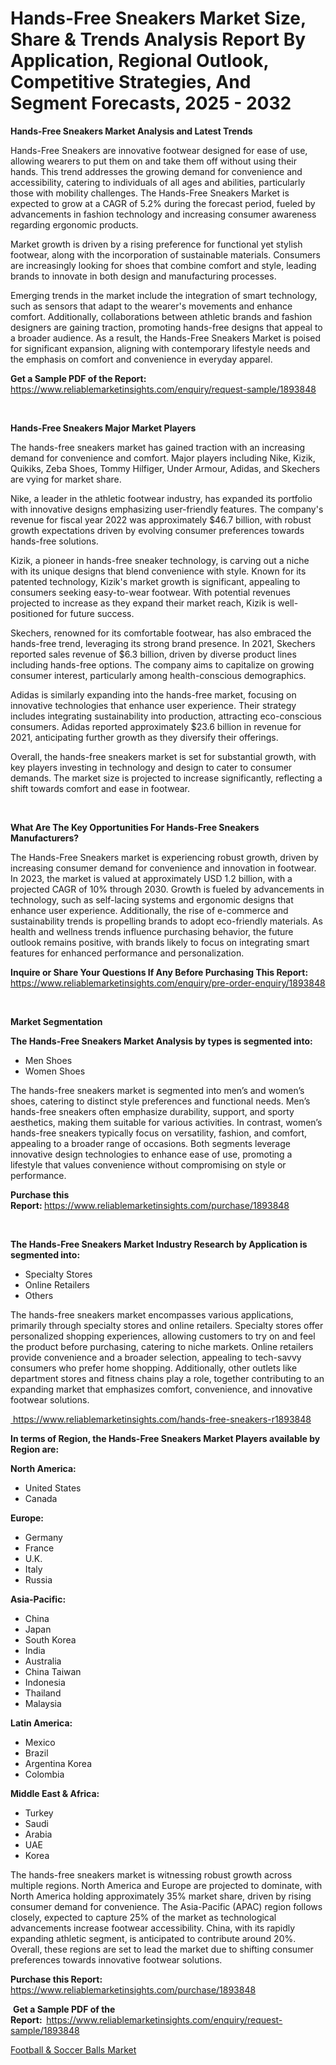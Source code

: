 <p><h1>Hands-Free Sneakers Market Size, Share & Trends Analysis Report By Application, Regional Outlook, Competitive Strategies, And Segment Forecasts, 2025 - 2032</h1></p><p><strong>Hands-Free Sneakers Market Analysis and Latest Trends</strong></p>
<p><p>Hands-Free Sneakers are innovative footwear designed for ease of use, allowing wearers to put them on and take them off without using their hands. This trend addresses the growing demand for convenience and accessibility, catering to individuals of all ages and abilities, particularly those with mobility challenges. The Hands-Free Sneakers Market is expected to grow at a CAGR of 5.2% during the forecast period, fueled by advancements in fashion technology and increasing consumer awareness regarding ergonomic products.</p><p>Market growth is driven by a rising preference for functional yet stylish footwear, along with the incorporation of sustainable materials. Consumers are increasingly looking for shoes that combine comfort and style, leading brands to innovate in both design and manufacturing processes. </p><p>Emerging trends in the market include the integration of smart technology, such as sensors that adapt to the wearer's movements and enhance comfort. Additionally, collaborations between athletic brands and fashion designers are gaining traction, promoting hands-free designs that appeal to a broader audience. As a result, the Hands-Free Sneakers Market is poised for significant expansion, aligning with contemporary lifestyle needs and the emphasis on comfort and convenience in everyday apparel.</p></p>
<p><strong>Get a Sample PDF of the Report:&nbsp;</strong> <a href="https://www.reliablemarketinsights.com/enquiry/request-sample/1893848?utm_campaign=3290&utm_medium=2&utm_source=Github&utm_content=ia&utm_term=06042025&utm_id=hands-free-sneakers">https://www.reliablemarketinsights.com/enquiry/request-sample/1893848</a></p>
<p>&nbsp;</p>
<p><strong>Hands-Free Sneakers Major Market Players</strong></p>
<p><p>The hands-free sneakers market has gained traction with an increasing demand for convenience and comfort. Major players including Nike, Kizik, Quikiks, Zeba Shoes, Tommy Hilfiger, Under Armour, Adidas, and Skechers are vying for market share. </p><p>Nike, a leader in the athletic footwear industry, has expanded its portfolio with innovative designs emphasizing user-friendly features. The company's revenue for fiscal year 2022 was approximately $46.7 billion, with robust growth expectations driven by evolving consumer preferences towards hands-free solutions.</p><p>Kizik, a pioneer in hands-free sneaker technology, is carving out a niche with its unique designs that blend convenience with style. Known for its patented technology, Kizik's market growth is significant, appealing to consumers seeking easy-to-wear footwear. With potential revenues projected to increase as they expand their market reach, Kizik is well-positioned for future success.</p><p>Skechers, renowned for its comfortable footwear, has also embraced the hands-free trend, leveraging its strong brand presence. In 2021, Skechers reported sales revenue of $6.3 billion, driven by diverse product lines including hands-free options. The company aims to capitalize on growing consumer interest, particularly among health-conscious demographics.</p><p>Adidas is similarly expanding into the hands-free market, focusing on innovative technologies that enhance user experience. Their strategy includes integrating sustainability into production, attracting eco-conscious consumers. Adidas reported approximately $23.6 billion in revenue for 2021, anticipating further growth as they diversify their offerings.</p><p>Overall, the hands-free sneakers market is set for substantial growth, with key players investing in technology and design to cater to consumer demands. The market size is projected to increase significantly, reflecting a shift towards comfort and ease in footwear.</p></p>
<p>&nbsp;</p>
<p><strong>What Are The Key Opportunities For Hands-Free Sneakers Manufacturers?</strong></p>
<p><p>The Hands-Free Sneakers market is experiencing robust growth, driven by increasing consumer demand for convenience and innovation in footwear. In 2023, the market is valued at approximately USD 1.2 billion, with a projected CAGR of 10% through 2030. Growth is fueled by advancements in technology, such as self-lacing systems and ergonomic designs that enhance user experience. Additionally, the rise of e-commerce and sustainability trends is propelling brands to adopt eco-friendly materials. As health and wellness trends influence purchasing behavior, the future outlook remains positive, with brands likely to focus on integrating smart features for enhanced performance and personalization.</p></p>
<p><strong>Inquire or Share Your Questions If Any Before Purchasing This Report:</strong> <a href="https://www.reliablemarketinsights.com/enquiry/pre-order-enquiry/1893848?utm_campaign=3290&utm_medium=2&utm_source=Github&utm_content=ia&utm_term=06042025&utm_id=hands-free-sneakers">https://www.reliablemarketinsights.com/enquiry/pre-order-enquiry/1893848</a></p>
<p>&nbsp;</p>
<p><strong>Market Segmentation</strong></p>
<p><strong>The Hands-Free Sneakers Market Analysis by types is segmented into:</strong></p>
<p><ul><li>Men Shoes</li><li>Women Shoes</li></ul></p>
<p><p>The hands-free sneakers market is segmented into men’s and women’s shoes, catering to distinct style preferences and functional needs. Men’s hands-free sneakers often emphasize durability, support, and sporty aesthetics, making them suitable for various activities. In contrast, women’s hands-free sneakers typically focus on versatility, fashion, and comfort, appealing to a broader range of occasions. Both segments leverage innovative design technologies to enhance ease of use, promoting a lifestyle that values convenience without compromising on style or performance.</p></p>
<p><strong>Purchase this Report:&nbsp;</strong><a href="https://www.reliablemarketinsights.com/purchase/1893848?utm_campaign=3290&utm_medium=2&utm_source=Github&utm_content=ia&utm_term=06042025&utm_id=hands-free-sneakers">https://www.reliablemarketinsights.com/purchase/1893848</a></p>
<p>&nbsp;</p>
<p><strong>The Hands-Free Sneakers Market Industry Research by Application is segmented into:</strong></p>
<p><ul><li>Specialty Stores</li><li>Online Retailers</li><li>Others</li></ul></p>
<p><p>The hands-free sneakers market encompasses various applications, primarily through specialty stores and online retailers. Specialty stores offer personalized shopping experiences, allowing customers to try on and feel the product before purchasing, catering to niche markets. Online retailers provide convenience and a broader selection, appealing to tech-savvy consumers who prefer home shopping. Additionally, other outlets like department stores and fitness chains play a role, together contributing to an expanding market that emphasizes comfort, convenience, and innovative footwear solutions.</p></p>
<p><a href="https://www.reliablemarketinsights.com/hands-free-sneakers-r1893848?utm_campaign=3290&utm_medium=2&utm_source=Github&utm_content=ia&utm_term=06042025&utm_id=hands-free-sneakers">&nbsp;https://www.reliablemarketinsights.com/hands-free-sneakers-r1893848</a></p>
<p><strong>In terms of Region, the Hands-Free Sneakers Market Players available by Region are:</strong></p>
<p>
    <p> <strong> North America: </strong>
        <ul>
            <li>United States</li>
            <li>Canada</li>
        </ul>
        </p> 
    <p> <strong> Europe: </strong>
        <ul>
            <li>Germany</li>
            <li>France</li>
            <li>U.K.</li>
            <li>Italy</li>
            <li>Russia</li>
        </ul>
        </p> 
    <p> <strong> Asia-Pacific: </strong>
        <ul>
            <li>China</li>
            <li>Japan</li>
            <li>South Korea</li>
            <li>India</li>
            <li>Australia</li>
            <li>China Taiwan</li>
            <li>Indonesia</li>
            <li>Thailand</li>
            <li>Malaysia</li>
        </ul>
        </p> 
    <p> <strong> Latin America: </strong>
        <ul>
            <li>Mexico</li>
            <li>Brazil</li>
            <li>Argentina Korea</li>
            <li>Colombia</li>
        </ul>
        </p> 
    <p> <strong> Middle East & Africa: </strong>
        <ul>
            <li>Turkey</li>
            <li>Saudi</li>
            <li>Arabia</li>
            <li>UAE</li>
            <li>Korea</li>
        </ul>
    </p>
    </p>
<p><p>The hands-free sneakers market is witnessing robust growth across multiple regions. North America and Europe are projected to dominate, with North America holding approximately 35% market share, driven by rising consumer demand for convenience. The Asia-Pacific (APAC) region follows closely, expected to capture 25% of the market as technological advancements increase footwear accessibility. China, with its rapidly expanding athletic segment, is anticipated to contribute around 20%. Overall, these regions are set to lead the market due to shifting consumer preferences towards innovative footwear solutions.</p></p>
<p><strong>Purchase this Report: </strong><a href="https://www.reliablemarketinsights.com/purchase/1893848?utm_campaign=3290&utm_medium=2&utm_source=Github&utm_content=ia&utm_term=06042025&utm_id=hands-free-sneakers">https://www.reliablemarketinsights.com/purchase/1893848</a></p>
<p>&nbsp;<strong>Get a Sample PDF of the Report:&nbsp;&nbsp;</strong><a href="https://www.reliablemarketinsights.com/enquiry/request-sample/1893848?utm_campaign=3290&utm_medium=2&utm_source=Github&utm_content=ia&utm_term=06042025&utm_id=hands-free-sneakers">https://www.reliablemarketinsights.com/enquiry/request-sample/1893848</a></p>
<p><strong></strong></p>
<p><p><a href="https://github.com/zurubting/Market-Research-Report-List-1/blob/main/football-soccer-balls-market.md?utm_campaign=3290&utm_medium=2&utm_source=Github&utm_content=ia&utm_term=06042025&utm_id=hands-free-sneakers">Football & Soccer Balls Market</a></p></p>